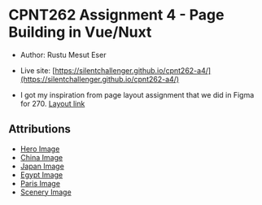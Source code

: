 # CPNT262 Assignment 4 - Page Building in Vue/Nuxt

- Author: Rustu Mesut Eser
- Live site:
  [https://silentchallenger.github.io/cpnt262-a4/](https://silentchallenger.github.io/cpnt262-a4/)

- I got my inspiration from page layout assignment that we did in Figma for 270. [Layout link](https://www.figma.com/file/afsBxJ52sxjb6WsBjqHo31/Assignment-4?node-id=0%3A1&t=NkidAzxKmYR0q50J-1)

## Attributions

- [Hero Image](https://unsplash.com/photos/KMn4VEeEPR8)
- [China Image](https://unsplash.com/photos/5h_dMuX_7RE)
- [Japan Image](https://unsplash.com/photos/n--CMLApjfI)
- [Egypt Image](https://unsplash.com/photos/CJ4mbwSK3EY)
- [Paris Image](https://unsplash.com/photos/QAwciFlS1g4)
- [Scenery Image](https://unsplash.com/photos/vx8j3OqkXog)
